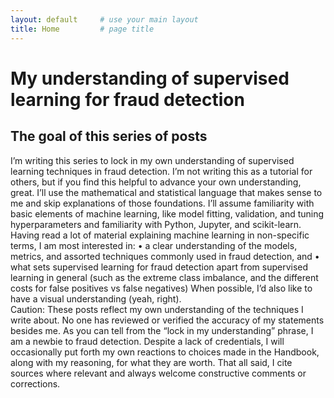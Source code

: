 ```yaml
---
layout: default     # use your main layout
title: Home         # page title
---
```


# My understanding of supervised learning for fraud detection 

## The goal of this series of posts

I’m writing this series to lock in my own understanding of supervised learning techniques in fraud detection. I’m not writing this as a tutorial for others, but if you find this helpful to advance your own understanding, great. I’ll use the mathematical and statistical language that makes sense to me and skip explanations of those foundations.  I’ll assume familiarity with basic elements of machine learning, like model fitting, validation, and tuning hyperparameters and familiarity with Python, Jupyter, and scikit-learn.
Having read a lot of material explaining machine learning in non-specific terms, I am most interested in:
•	a clear understanding of the models, metrics, and assorted techniques commonly used in fraud detection, and
•	what sets supervised learning for fraud detection apart from supervised learning in general (such as the extreme class imbalance, and the different costs for false positives vs false negatives)
When possible, I’d also like to have a visual understanding (yeah, right).  
Caution: These posts reflect my own understanding of the techniques I write about. No one has reviewed or verified the accuracy of my statements besides me. As you can tell from the “lock in my understanding” phrase, I am a newbie to fraud detection. Despite a lack of credentials, I will occasionally put forth my own reactions to choices made in the Handbook, along with my reasoning, for what they are worth. That all said, I cite sources where relevant and always welcome constructive comments or corrections.